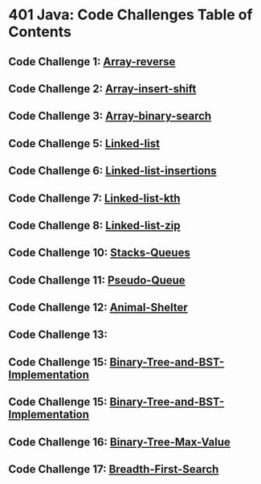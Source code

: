 # 401 Java: Code Challenges Table of Contents

## Code Challenge 1: [Array-reverse](./array-reverse/README.md)
## Code Challenge 2: [Array-insert-shift](./array-insert-shift/README.md)
## Code Challenge 3: [Array-binary-search](./array-binary-search/README.md)
## Code Challenge 5: [Linked-list](./datastructures/linked-list-readme.md)
## Code Challenge 6: [Linked-list-insertions](./datastructures/linked-list-insertions-readme.md)
## Code Challenge 7: [Linked-list-kth](./datastructures/linked-list-kth-from-end-readme.md)
## Code Challenge 8: [Linked-list-zip](./datastructures/linked-list-zip.md)
## Code Challenge 10: [Stacks-Queues](./datastructures/stacks-queues.md)
## Code Challenge 11: [Pseudo-Queue](./datastructures/Pseudo-queues.md)
## Code Challenge 12: [Animal-Shelter](./datastructures/stack-queue-animal-shelter.md)
## Code Challenge 13: []()
## Code Challenge 15: [Binary-Tree-and-BST-Implementation](./datastructures/binary-tree-and-BST-implementation.md)
## Code Challenge 15: [Binary-Tree-and-BST-Implementation](./datastructures/binary-tree-and-BST-implementation.md)
## Code Challenge 16: [Binary-Tree-Max-Value](./datastructures/binary-tree-max-value.md)
## Code Challenge 17: [Breadth-First-Search](./datastructures/breadth-first-traversal.md)

